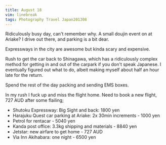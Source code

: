 ```yaml
---
title: August 18
vim: linebreak
tags: Photography Travel Japan201308
---
```


Ridiculously busy day, can't remember why. A small doujin event on at Ariake? I drive out there, and parking is a bit dear.

Expressways in the city are awesome but kinda scary and expensive.

Rush to get the car back to Shinagawa, which has a ridiculously complex method for getting in and out of the carpark if you don't speak Japanese. I eventually figured out what to do, albeit making myself about half an hour late for the return.

Spend the rest of the day packing and sending EMS boxes.

In my rush I fuck up and miss the flight home. Need to book a new flight, 727 AUD after some  flailing;

* Shutoku Expressway: Big Sight and back: 1800 yen
* Harajuku Quest car parking at Ariake: 2x 30min increments - 1000 yen
* Petrol for rentacar - 5040 yen
* Kanda post office: 3.3kg shipping and materials - 8840 yen
* Jetstar: new airfare to get home - 727 AUD
* Via Inn Akihabara: one night - 6500 yen
